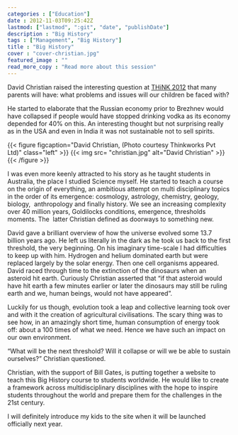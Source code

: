 ```yaml
---
categories : ["Education"]
date : 2012-11-03T09:25:42Z
lastmod: ["lastmod", ":git", "date", "publishDate"]
description : "Big History"
tags : ["Management", "Big History"]
title : "Big History"
cover : "cover-christian.jpg"
featured_image : ""
read_more_copy : "Read more about this session"
---
```


David Christian raised the interesting question at [THiNK 2012](http://thinkworks.in/guest-blog-david-literally-left-us-in-the-dark/ "THiNK 2012") that many parents will have: what problems and issues will our children be faced with?

He started to elaborate that the Russian economy prior to Brezhnev would have collapsed if people would have stopped drinking vodka as its economy depended for 40% on this. An interesting thought but not surprising really as in the USA and even in India it was not sustainable not to sell spirits.

{{< figure figcaption="David Christian, (Photo courtesy Thinkworks Pvt Ltd)" class="left" >}}
	{{< img src= "christian.jpg"  alt="David Christian" >}}
{{< /figure >}}

I was even more keenly attracted to his story as he taught students in Australia, the place I studied Science myself. He started to teach a course on the origin of everything, an ambitious attempt on multi disciplinary topics in the order of its emergence: cosmology, astrology, chemistry, geology, biology,  anthropology and finally history. We see an increasing complexity over 40 million years, Goldilocks conditions, emergence, thresholds moments. The  latter Christian defined as doorways to something new.

David gave a brilliant overview of how the universe evolved some 13.7 billion years ago. He left us literally in the dark as he took us back to the first threshold, the very beginning. On his imaginary time-scale I had difficulties to keep up with him. Hydrogen and helium dominated earth but were replaced largely by the solar energy. Then one cell organisms appeared. David raced through time to the extinction of the dinosaurs when an asteroid hit earth. Curiously Christian asserted that “if that asteroid would have hit earth a few minutes earlier or later the dinosaurs may still be ruling earth and we, human beings, would not have appeared”.

Luckily for us though, evolution took a leap and collective learning took over and with it the creation of agricultural civilisations. The scary thing was to see how, in an amazingly short time, human consumption of energy took off: about a 100 times of what we need. Hence we have such an impact on our own environment.

“What will be the next threshold? Will it collapse or will we be able to sustain ourselves?” Christian questioned.

Christian, with the support of Bill Gates, is putting together a website to teach this Big History course to students worldwide. He would like to create a framework across multidisciplinary disciplines with the hope to inspire students throughout the world and prepare them for the challenges in the 21st century.

I will definitely introduce my kids to the site when it will be launched officially next year.